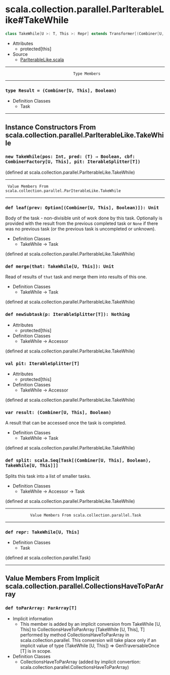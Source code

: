
#             scala.collection.parallel.ParIterableLike#TakeWhile             #

```scala
class TakeWhile[U >: T, This >: Repr] extends Transformer[(Combiner[U, This], Boolean), TakeWhile[U, This]]
```

* Attributes
  * protected[this]
* Source
  * [ParIterableLike.scala](https://github.com/scala/scala/tree/6d09a1ba5f/src/library/scala/collection/parallel/ParIterableLike.scala#L1)


--------------------------------------------------------------------------------
                                  Type Members
--------------------------------------------------------------------------------


### `type Result = (Combiner[U, This], Boolean)`                             ###

* Definition Classes
  * Task


--------------------------------------------------------------------------------
 Instance Constructors From scala.collection.parallel.ParIterableLike.TakeWhile
--------------------------------------------------------------------------------


### `new TakeWhile(pos: Int, pred: (T) ⇒ Boolean, cbf: CombinerFactory[U, This], pit: IterableSplitter[T])` ###

(defined at scala.collection.parallel.ParIterableLike.TakeWhile)


--------------------------------------------------------------------------------
     Value Members From scala.collection.parallel.ParIterableLike.TakeWhile
--------------------------------------------------------------------------------


### `def leaf(prev: Option[(Combiner[U, This], Boolean)]): Unit`             ###

Body of the task - non-divisible unit of work done by this task. Optionally is
provided with the result from the previous completed task or `None` if there was
no previous task (or the previous task is uncompleted or unknown).

* Definition Classes
  * TakeWhile → Task

(defined at scala.collection.parallel.ParIterableLike.TakeWhile)


### `def merge(that: TakeWhile[U, This]): Unit`                              ###

Read of results of `that` task and merge them into results of this one.

* Definition Classes
  * TakeWhile → Task

(defined at scala.collection.parallel.ParIterableLike.TakeWhile)


### `def newSubtask(p: IterableSplitter[T]): Nothing`                        ###

* Attributes
  * protected[this]
* Definition Classes
  * TakeWhile → Accessor

(defined at scala.collection.parallel.ParIterableLike.TakeWhile)


### `val pit: IterableSplitter[T]`                                           ###

* Attributes
  * protected[this]
* Definition Classes
  * TakeWhile → Accessor

(defined at scala.collection.parallel.ParIterableLike.TakeWhile)


### `var result: (Combiner[U, This], Boolean)`                               ###

A result that can be accessed once the task is completed.

* Definition Classes
  * TakeWhile → Task

(defined at scala.collection.parallel.ParIterableLike.TakeWhile)


### `def split: scala.Seq[Task[(Combiner[U, This], Boolean), TakeWhile[U, This]]]` ###

Splits this task into a list of smaller tasks.

* Definition Classes
  * TakeWhile → Accessor → Task

(defined at scala.collection.parallel.ParIterableLike.TakeWhile)


--------------------------------------------------------------------------------
               Value Members From scala.collection.parallel.Task
--------------------------------------------------------------------------------


### `def repr: TakeWhile[U, This]`                                           ###

* Definition Classes
  * Task

(defined at scala.collection.parallel.Task)


--------------------------------------------------------------------------------
Value Members From Implicit scala.collection.parallel.CollectionsHaveToParArray
--------------------------------------------------------------------------------


### `def toParArray: ParArray[T]`                                            ###

* Implicit information
  * This member is added by an implicit conversion from TakeWhile [U, This] to
    CollectionsHaveToParArray [TakeWhile [U, This], T] performed by method
    CollectionsHaveToParArray in scala.collection.parallel. This conversion will
    take place only if an implicit value of type (TakeWhile [U, This]) ⇒
    GenTraversableOnce [T] is in scope.
* Definition Classes
  * CollectionsHaveToParArray
(added by implicit convertion: scala.collection.parallel.CollectionsHaveToParArray)
